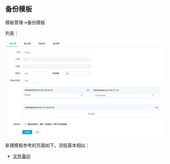 ## 备份模板

模板管理-&gt;备份模板

列表：

![](/assets/V7.1.2019011606.png)


新建模板参考的页面如下，流程基本相似：

* [文件备份](/i2backup/backup.md)


